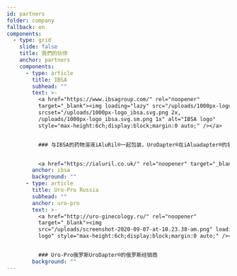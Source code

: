 ```yaml
---
id: partners
folder: company
fallback: en
components:
  - type: grid
    slide: false
    title: 我們的伙伴
    anchor: partners
    components:
      - type: article
        title: IBSA
        subhead: ""
        text: >-
          <a href="https://www.ibsagroup.com/" rel="noopener"
          target="_blank"><img loading="lazy" src="/uploads/1000px-logo_ibsa.svg.sm.png"
          srcset="/uploads/1000px-logo_ibsa.svg.png 2x,
          /uploads/1000px-logo_ibsa.svg.sm.png 1x" alt="IBSA logo"
          style="max-height:6ch;display:block;margin:0 auto;" /></a>


          ### 与IBSA的药物溶液iAluRil®一起包装，UroDapter®在iAluadapter®的名称下已在85个国家销售。


          <a href="https://ialuril.co.uk/" rel="noopener" target="_blank"><img loading="lazy" src="/uploads/screen-shot-2019-10-25-at-11.30.43-am.png" alt="IBSA iAluadapter®" style="max-width:100%;display:block;margin:0 auto;" /></a>
        anchor: ibsa
        background: ""
      - type: article
        title: Uro-Pro Russia
        subhead: ""
        anchor: uro-pro
        text: >-
          <a href="http://uro-ginecology.ru/" rel="noopener"
          target="_blank"><img
          src="/uploads/screenshot-2020-09-07-at-10.23.38-am.png" loading="lazy" alt="Uro-Pro
          logo" style="max-height:6ch;display:block;margin:0 auto;" /></a>


          ### Uro-Pro俄罗斯UroDapter®的俄罗斯经销商
        background: ""
---
```

